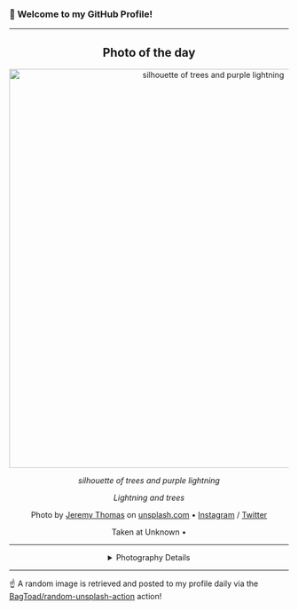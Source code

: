 ### 👋 Welcome to my GitHub Profile!

----
<div align="center">

## Photo of the day
  
  <a href="https://unsplash.com/photos/silhouette-of-trees-and-purple-lightning-jh2KTqHLMjE"><img width="720" src="https://images.unsplash.com/photo-1472145246862-b24cf25c4a36?crop=entropy&cs=tinysrgb&fit=max&fm=jpg&ixid=M3w1OTQ0OTd8MHwxfHJhbmRvbXx8fHx8fHx8fDE3NDY3NzEwNjB8&ixlib=rb-4.1.0&q=80&w=1080" alt="silhouette of trees and purple lightning"></a>
  
  <em>silhouette of trees and purple lightning</em>
  
  <em>Lightning and trees</em>

  Photo by [Jeremy Thomas](null) on [unsplash.com](https://unsplash.com/) • [Instagram](https://instagram.com/jeremythomasphoto) / [Twitter](https://twitter.com/Jeremytphoto)
  
  Taken at Unknown • 
  
  ---
  
<details>
<summary>Photography Details</summary>
  
| Parameter     | Value |
| ------------- | ----- |
| Camera Model  | Canon EOS REBEL T4i |
| Exposure Time | 10 |
| Aperture      | 6.3 |
| Focal Length  | 50.0 |
| ISO           | 100 |
| Location      | Unknown (null) |
| Coordinates   | Latitude null, Longitude null |

</details>

</div>

----

☝️ A random image is retrieved and posted to my profile daily via the [BagToad/random-unsplash-action](https://github.com/BagToad/random-unsplash-action) action!
